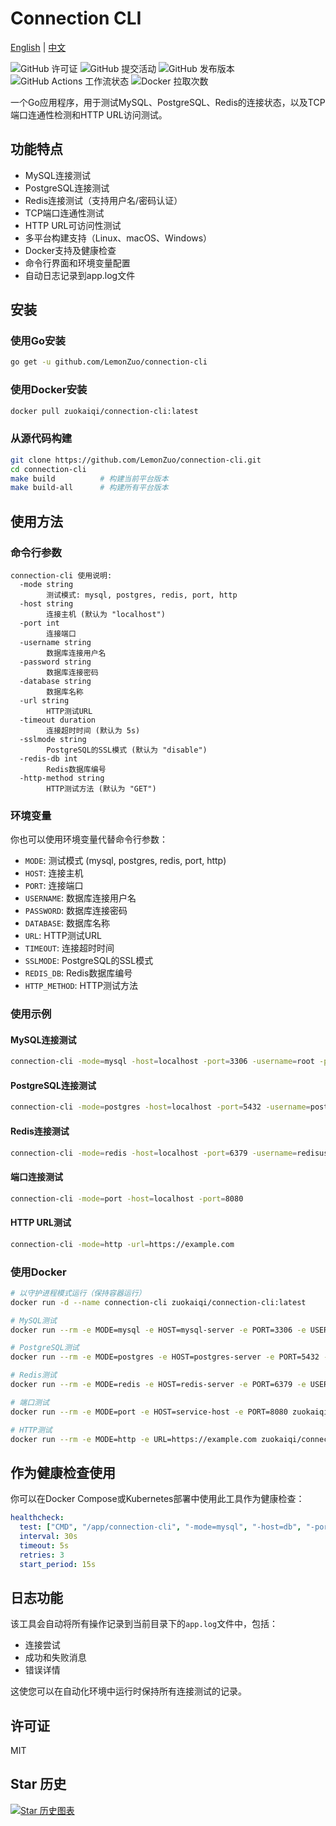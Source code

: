 # Connection CLI

[English](README.md) | [中文](README_zh.md)

![GitHub 许可证](https://img.shields.io/github/license/LemonZuo/connection-cli)
![GitHub 提交活动](https://img.shields.io/github/commit-activity/t/LemonZuo/connection-cli)
![GitHub 发布版本](https://img.shields.io/github/v/release/LemonZuo/connection-cli?color=brightgreen)
![GitHub Actions 工作流状态](https://img.shields.io/github/actions/workflow/status/LemonZuo/connection-cli/.github%2Fworkflows%2Fci.yml)
![Docker 拉取次数](https://img.shields.io/docker/pulls/zuokaiqi/connection-cli)


一个Go应用程序，用于测试MySQL、PostgreSQL、Redis的连接状态，以及TCP端口连通性检测和HTTP URL访问测试。

## 功能特点

- MySQL连接测试
- PostgreSQL连接测试
- Redis连接测试（支持用户名/密码认证）
- TCP端口连通性测试
- HTTP URL可访问性测试
- 多平台构建支持（Linux、macOS、Windows）
- Docker支持及健康检查
- 命令行界面和环境变量配置
- 自动日志记录到app.log文件

## 安装

### 使用Go安装

```bash
go get -u github.com/LemonZuo/connection-cli
```

### 使用Docker安装

```bash
docker pull zuokaiqi/connection-cli:latest
```

### 从源代码构建

```bash
git clone https://github.com/LemonZuo/connection-cli.git
cd connection-cli
make build          # 构建当前平台版本
make build-all      # 构建所有平台版本
```

## 使用方法

### 命令行参数

```
connection-cli 使用说明:
  -mode string
        测试模式: mysql, postgres, redis, port, http
  -host string
        连接主机 (默认为 "localhost")
  -port int
        连接端口
  -username string
        数据库连接用户名
  -password string
        数据库连接密码
  -database string
        数据库名称
  -url string
        HTTP测试URL
  -timeout duration
        连接超时时间 (默认为 5s)
  -sslmode string
        PostgreSQL的SSL模式 (默认为 "disable")
  -redis-db int
        Redis数据库编号
  -http-method string
        HTTP测试方法 (默认为 "GET")
```

### 环境变量

你也可以使用环境变量代替命令行参数：

- `MODE`: 测试模式 (mysql, postgres, redis, port, http)
- `HOST`: 连接主机
- `PORT`: 连接端口
- `USERNAME`: 数据库连接用户名
- `PASSWORD`: 数据库连接密码
- `DATABASE`: 数据库名称
- `URL`: HTTP测试URL
- `TIMEOUT`: 连接超时时间
- `SSLMODE`: PostgreSQL的SSL模式
- `REDIS_DB`: Redis数据库编号
- `HTTP_METHOD`: HTTP测试方法

### 使用示例

#### MySQL连接测试

```bash
connection-cli -mode=mysql -host=localhost -port=3306 -username=root -password=secret -database=mydb
```

#### PostgreSQL连接测试

```bash
connection-cli -mode=postgres -host=localhost -port=5432 -username=postgres -password=secret -database=mydb
```

#### Redis连接测试

```bash
connection-cli -mode=redis -host=localhost -port=6379 -username=redisuser -password=secret
```

#### 端口连接测试

```bash
connection-cli -mode=port -host=localhost -port=8080
```

#### HTTP URL测试

```bash
connection-cli -mode=http -url=https://example.com
```

### 使用Docker

```bash
# 以守护进程模式运行（保持容器运行）
docker run -d --name connection-cli zuokaiqi/connection-cli:latest

# MySQL测试
docker run --rm -e MODE=mysql -e HOST=mysql-server -e PORT=3306 -e USERNAME=root -e PASSWORD=secret -e DATABASE=mydb zuokaiqi/connection-cli

# PostgreSQL测试
docker run --rm -e MODE=postgres -e HOST=postgres-server -e PORT=5432 -e USERNAME=postgres -e PASSWORD=secret -e DATABASE=mydb zuokaiqi/connection-cli

# Redis测试
docker run --rm -e MODE=redis -e HOST=redis-server -e PORT=6379 -e USERNAME=redisuser -e PASSWORD=secret zuokaiqi/connection-cli

# 端口测试
docker run --rm -e MODE=port -e HOST=service-host -e PORT=8080 zuokaiqi/connection-cli

# HTTP测试
docker run --rm -e MODE=http -e URL=https://example.com zuokaiqi/connection-cli
```

## 作为健康检查使用

你可以在Docker Compose或Kubernetes部署中使用此工具作为健康检查：

```yaml
healthcheck:
  test: ["CMD", "/app/connection-cli", "-mode=mysql", "-host=db", "-port=3306", "-username=root", "-password=secret", "-database=mydb"]
  interval: 30s
  timeout: 5s
  retries: 3
  start_period: 15s
```

## 日志功能

该工具会自动将所有操作记录到当前目录下的`app.log`文件中，包括：
- 连接尝试
- 成功和失败消息
- 错误详情

这使您可以在自动化环境中运行时保持所有连接测试的记录。

## 许可证

MIT 

## Star 历史
[![Star 历史图表](https://api.star-history.com/svg?repos=LemonZuo/connection-cli&type=Date)](https://www.star-history.com/#LemonZuo/connection-cli&Date)